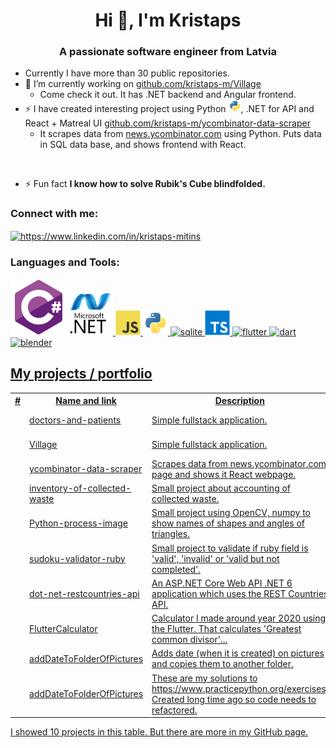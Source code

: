<h1 align="center">Hi 👋, I'm Kristaps</h1>
<h3 align="center">A passionate software engineer from Latvia</h3>

- Currently I have more than 30 public repositories.
- 🔭 I’m currently working on [github.com/kristaps-m/Village](https://github.com/kristaps-m/Village)
  - Come check it out. It has .NET backend and Angular frontend.
- ⚡ I have created interesting project using Python <img src="https://raw.githubusercontent.com/devicons/devicon/master/icons/python/python-original.svg" alt="python" width="20" height="20"/>, .NET for API and React + Matreal UI [github.com/kristaps-m/ycombinator-data-scraper](https://github.com/kristaps-m/ycombinator-data-scraper)
  - It scrapes data from [news.ycombinator.com](https://news.ycombinator.com) using Python. Puts data in SQL data base, and shows frontend with React.

<br>

- ⚡ Fun fact **I know how to solve Rubik's Cube blindfolded.**

<h3 align="left">Connect with me:</h3>
<p align="left">
<a href="https://linkedin.com/in/https://www.linkedin.com/in/kristaps-mitins" target="blank"><img align="center" src="https://raw.githubusercontent.com/rahuldkjain/github-profile-readme-generator/master/src/images/icons/Social/linked-in-alt.svg" alt="https://www.linkedin.com/in/kristaps-mitins" height="50" width="60" /></a>
</p>

<h3 align="left">Languages and Tools:</h3>
<p align="left"> <!-- C# -->
<img src="https://raw.githubusercontent.com/devicons/devicon/master/icons/csharp/csharp-original.svg" alt="csharp" width="90" height="90"/> </a> <a href="https://dart.dev" target="_blank" rel="noreferrer"><!-- .NET -->
<img src="https://raw.githubusercontent.com/devicons/devicon/master/icons/dot-net/dot-net-original-wordmark.svg" alt="dotnet" width="70" height="70"/> </a> <a href="https://flutter.dev" target="_blank" rel="noreferrer"><!-- JavaScript --><img src="https://raw.githubusercontent.com/devicons/devicon/master/icons/javascript/javascript-original.svg" alt="javascript" width="40" height="40"/> </a> <a href="https://www.python.org" target="_blank" rel="noreferrer"><img src="https://raw.githubusercontent.com/devicons/devicon/master/icons/python/python-original.svg" alt="python" width="40" height="40"/> </a> <a href="https://www.sqlite.org/" target="_blank" rel="noreferrer"> <img src="https://www.vectorlogo.zone/logos/sqlite/sqlite-icon.svg" alt="sqlite" width="40" height="40"/> </a> <a href="https://www.typescriptlang.org/" target="_blank" rel="noreferrer"> <img src="https://raw.githubusercontent.com/devicons/devicon/master/icons/typescript/typescript-original.svg" alt="typescript" width="40" height="40"/> </a> 
<a href="https://www.blender.org/" target="_blank" rel="noreferrer">
<img src="https://www.vectorlogo.zone/logos/flutterio/flutterio-icon.svg" alt="flutter" width="40" height="40"/> </a> <a href="https://developer.mozilla.org/en-US/docs/Web/JavaScript" target="_blank" rel="noreferrer">
<img src="https://www.vectorlogo.zone/logos/dartlang/dartlang-icon.svg" alt="dart" width="40" height="40"/> </a> <a href="https://dotnet.microsoft.com/" target="_blank" rel="noreferrer">
<img src="https://download.blender.org/branding/community/blender_community_badge_white.svg" alt="blender" width="40" height="40"/> </a> <a href="https://www.w3schools.com/cs/" target="_blank" rel="noreferrer">
</p>

<html>
<!-- <style>
table, th, td {
  border:1px solid black;
}
table {   
counter-reset: rowNumber;
}
table tr {
 counter-increment: rowNumber;
}
table tr td:first-child::before {   
content: counter(rowNumber);   
min-width: 1em;   
margin-right: 0.5em;
}
</style> -->
<body>

<h2>My projects / portfolio</h2>

<table style="width:100%">
  <tr>
    <th>#</th>
    <th>Name and link</th>
    <th>Description</th>
    <th>Main language / stack</th>
  </tr>
  <tr>
    <td></td>
    <td><a href="https://github.com/kristaps-m/doctors-and-patients" target="_blank">doctors-and-patients</a></td>
    <td>Simple fullstack application.</td>
    <td>ASP.NET, C#, Angular + bootstrap</td>
  </tr>
  <tr>
    <td></td>
    <td><a href="https://github.com/kristaps-m/Village" target="_blank">Village</a></td>
    <td>Simple fullstack application.</td>
    <td>ASP.NET, C#, Angular + bootstrap</td>
  </tr>
  <tr>
    <td></td>
    <td><a href="https://github.com/kristaps-m/ycombinator-data-scraper" target="_blank">ycombinator-data-scraper</a></td>
    <td>Scrapes data from news.ycombinator.com page and shows it React webpage.</td>
    <td>Python, ASP.NET, C#, React + material ui</td>
  </tr>
  <tr>
    <td></td>
    <td><a href="https://github.com/kristaps-m/inventory-of-collected-waste" target="_blank">inventory-of-collected-waste</a></td>
    <td>Small project about accounting of collected waste.</td>
    <td>Python</td>
  </tr>
  <tr>
    <td></td>
    <td><a href="https://github.com/kristaps-m/Python-process-image" target="_blank">Python-process-image</a></td>
    <td>Small project using OpenCV, numpy to show names of shapes and angles of triangles.</td>
    <td>Python</td>
  </tr>
  <tr>
    <td></td>
    <td><a href="https://github.com/kristaps-m/sudoku-validator-ruby" target="_blank">sudoku-validator-ruby</a></td>
    <td>Small project to validate if ruby field is 'valid', 'invalid' or 'valid but not completed'.</td>
    <td>Ruby</td>
  </tr>
  <tr>
    <td></td>
    <td><a href="https://github.com/kristaps-m/dot-net-restcountries-api" target="_blank">dot-net-restcountries-api</a></td>
    <td>An ASP.NET Core Web API .NET 6 application which uses the REST Countries API.</td>
    <td>ASP.NET, C#, https://restcountries.com/</td>
  </tr>
  <tr>
    <td></td>
    <td><a href="https://github.com/kristaps-m/FlutterCalculator" target="_blank">FlutterCalculator</a></td>
    <td>Calculator I made around year 2020 using the Flutter. That calculates 'Greatest common divisor'...</td>
    <td>Flutter, Dart</td>
  </tr>
  <tr>
    <td></td>
    <td><a href="https://github.com/kristaps-m/addDateToFolderOfPictures" target="_blank">addDateToFolderOfPictures</a></td>
    <td>Adds date (when it is created) on pictures and copies them to another folder.</td>
    <td>Python</td>
  </tr>
  <tr>
    <td></td>
    <td><a href="https://github.com/kristaps-m/practicepython.org-solutions" target="_blank">addDateToFolderOfPictures</a></td>
    <td>These are my solutions to https://www.practicepython.org/exercises. Created long time ago so code needs to refactored.</td>
    <td>Python</td>
  </tr>
</table>

<p>I showed 10 projects in this table. But there are more in my GitHub page.</p>

</body>
</html>

<!-- [![Top Langs](https://github-readme-stats.vercel.app/api/top-langs/?username=kristaps-m&)](https://github.com/anuraghazra/github-readme-stats) -->

<!--
**kristaps-m/kristaps-m** is a ✨ _special_ ✨ repository because its `README.md` (this file) appears on your GitHub profile.

Here are some ideas to get you started:

- 🔭 I’m currently working on ...
- 🌱 I’m currently learning ...
- 👯 I’m looking to collaborate on ...
- 🤔 I’m looking for help with ...
- 💬 Ask me about ...
- 📫 How to reach me: ...
- 😄 Pronouns: ...
- ⚡ Fun fact: ...
-->
